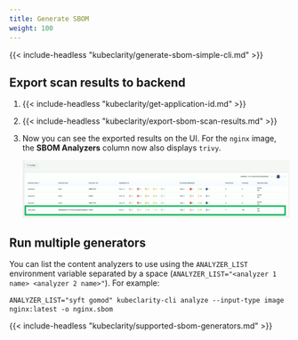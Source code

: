 ```yaml
---
title: Generate SBOM
weight: 100
---
```


{{< include-headless "kubeclarity/generate-sbom-simple-cli.md" >}}

## Export scan results to backend

1. {{< include-headless "kubeclarity/get-application-id.md" >}}
1. {{< include-headless "kubeclarity/export-sbom-scan-results.md" >}}
1. Now you can see the exported results on the UI. For the `nginx` image, the **SBOM Analyzers** column now also displays `trivy`.

    ![Exported results](multi-sbom-export-ui.png)

## Run multiple generators

You can list the content analyzers to use using the `ANALYZER_LIST` environment variable separated by a space (`ANALYZER_LIST="<analyzer 1 name> <analyzer 2 name>"`). For example:

```shell
ANALYZER_LIST="syft gomod" kubeclarity-cli analyze --input-type image nginx:latest -o nginx.sbom
```

{{< include-headless "kubeclarity/supported-sbom-generators.md" >}}
